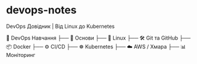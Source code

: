 # devops-notes
DevOps Довідник | Від Linux до Kubernetes

📁 DevOps Навчання
├── 🧠 Основи
├── 🐧 Linux
├── 🛠️ Git та GitHub
├── 📦 Docker
├── ⚙️ CI/CD
├── ☸️ Kubernetes
├── ☁️ AWS / Хмара
├── 📊 Моніторинг
